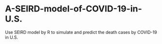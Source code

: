 # A-SEIRD-model-of-COVID-19-in-U.S.
Use SEIRD model by R to simulate and predict the death cases by COVID-19 in U.S.
